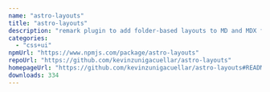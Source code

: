```yaml
---
name: "astro-layouts"
title: "astro-layouts"
description: "remark plugin to add folder-based layouts to MD and MDX files in Astro"
categories:
  - "css+ui"
npmUrl: "https://www.npmjs.com/package/astro-layouts"
repoUrl: "https://github.com/kevinzunigacuellar/astro-layouts"
homepageUrl: "https://github.com/kevinzunigacuellar/astro-layouts#README"
downloads: 334
---
```

